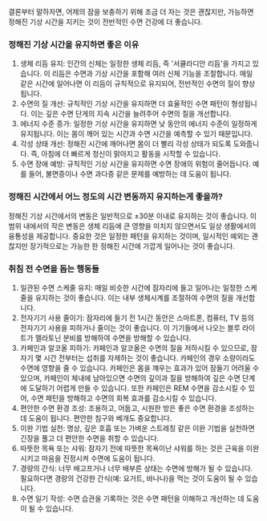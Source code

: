 결론부터 말하자면, 어제의 잠을 보충하기 위해 조금 더 자는 것은 괜찮지만, 가능하면 정해진 기상 시간을 지키는 것이 전반적인 수면 건강에 더 좋습니다.

### 정해진 기상 시간을 유지하면 좋은 이유
1. 생체 리듬 유지: 인간의 신체는 일정한 생체 리듬, 즉 '서큘라디안 리듬'을 가지고 있습니다. 이 리듬은 수면과 기상 시간을 포함해 여러 신체 기능을 조절합니다. 매일 같은 시간에 일어나면 이 리듬이 규칙적으로 유지되어, 전반적인 수면의 질이 향상됩니다.
2. 수면의 질 개선: 규칙적인 기상 시간을 유지하면 더 효율적인 수면 패턴이 형성됩니다. 이는 깊은 수면 단게의 지속 시간을 늘려주어 수면의 질을 개선합니다.
3. 에너지 수준 증가: 일정한 기상 시간을 유지하면 낮 동안의 에너지 수준이 일정하게 유지됩니다. 이는 몸이 깨어 있는 시간과 수면 시간을 예측할 수 있기 때문입니다.
4. 각성 상태 개선: 정해진 시간에 깨어나면 몸이 더 빨리 각성 상태가 되도록 도와줍니다. 즉, 아침에 더 빠르게 정신이 맑아지고 활동을 시작할 수 있습니다.
5. 수면 장애 예방: 규칙적인 기상 시간을 유지하면 수면 장애의 위험이 줄어듭니다. 예를 들어, 불면증이나 수면 과다증 같은 문제를 예방하는 데 도움이 됩니다.

### 정해진  시간에서 어느 정도의 시간 변동까지 유지하는게 좋을까?
정해진 기상 시간에서의 변동은 일반적으로 ±30분 이내로 유지하는 것이 좋습니다. 이 범위 내에서의 작은 변동은 생체 리듬에 큰 영향을 미치지 않으면서도 일상 생활에서의 융툥성을 제공합니다. 
중요한 것은 일정한 패턴을 유지하는 것이며, 일시적인 예외는 괜찮지만 장기적으로는 가능한 한 정해진 시간에 가깝게 일어나는 것이 좋습니다.

### 취침 전 수면을 돕는 행동들
1. 일관된 수면 스케줄 유지: 매일 비슷한 시간에 잠자리에 들고 일어나는 일정한 스케줄을 유지하는 것이 좋습니다. 이는 내부 생체시계를 조절하여 수면의 질을 개선합니다.
2. 전자기기 사용 줄이기: 잠자리에 들기 전 1시간 동안은 스마트폰, 컴퓨터, TV 등의 전자기기 사용을 피하거나 줄이는 것이 좋습니다. 이 기기들에서 나오는 블루 라이트가 멜라토닌 분비를 방해하여 수면을 방해할 수 있습니다.
3. 카페인과 알코올 피하기: 카페인과 알코올은 수면의 질을 저하시킬 수 있으므로, 잠자기 몇 시간 전부터는 섭취를 자제하는 것이 좋습니다. 카페인의 경우 소량이라도 수면에 영향을 줄 수 있습니다. 카페인은 몸을 꺠우는 효과가 있어 잠들기 어려울 수 있으며, 카페인이 체내에 남아있으면 수면의 깊이과 질을 방해하여 깊은 수면 단계에 도달하기 어렵게 만들 수 있습니다. 또한 카페인은 REM 수면을 감소시킬 수 있어, 수면 패턴을 방해하고 수면의 회복 효과를 감소시킬 수 있습니다.
4. 편안한 수면 환경 조성: 조용하고, 어둡고, 시원한 방은 좋은 수면 환경을 조성하는 데 도움이 됩니다. 편안한 침구와 베개도 중요합니다.
5. 이완 기법 실천: 명상, 깊은 호흡 또는 가벼운 스트레칭 같은 이완 기법을 실천하면 긴장을 풀고 더 편안한 수면을 취할 수 있습니다.
6. 따뜻한 목욕 또는 샤워: 잠자기 전에 따뜻한 목욕이난 샤워를 하는 것은 근육을 이완시키고 마음을 진정시켜 수면에 도움이 됩니다.
7. 경량의 간식: 너무 배고프거나 너무 배부른 상태는 수면에 방해가 될 수 있습니다. 필요하다면 경량의 건강한 간식(예: 요거트, 바나나)을 먹는 것이 도움이 될 수 있습니다.
8. 수면 일기 작성: 수면 습관을 기록하는 것은 수면 패턴을 이해하고 개선하는 데 도움이 될 수 있습니다.